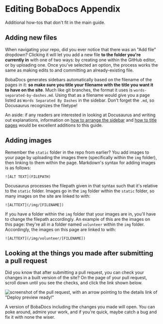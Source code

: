 # Editing BobaDocs Appendix

Additional how-tos that don't fit in the main guide.

## Adding new files

When navigating your repo, did you ever notice that there was an "Add file" dropdown? Clicking it will let you add a new file **to the folder you're currently in** with one of two ways: by creating one within the GitHub editor, or by uploading one. Once you've selected an option, the process works the same as making edits to and committing an already-existing file.

BobaDocs generates sidebars automatically based on the filename of the pages in it: **so make sure you title your filename with the title you want it to have on the site**. Much like git branches, the format it uses is `words-separated-by-dashes.md`. Using that as a filename would give you a page listed as `Words Separated By Dashes` in the sidebar. Don't forget the `.md`, so Docusaurus recognizes the filetype!

An aside: if any readers are interested in looking at Docusaurus and writing out explanations, information on [how to arrange the sidebar](https://docusaurus.io/docs/sidebar) and [how to title pages](https://docusaurus.io/docs/docs-introduction/) would be excellent additions to this guide.

## Adding images

Remember the `static` folder in the repo from earlier? You add images to your page by uploading the images there (specifically within the `img` folder), then linking to them within the page. Markdown's syntax for adding images is as follows:

```
![ALT TEXT](FILEPATH)
```

Docusaurus processes the filepath given in that syntax such that it's relative to the `static` folder. Images go in the `img` folder within the `static` folder, so many images on the site are linked to with:

```
![ALTTEXT](/img/[FILENAME])
```

If you have a folder within the `img` folder that your images are in, you'll have to change the filepath accordingly. An example of this are the images on this page: they're all in a folder named `volunteer` within the `img` folder. Accordingly, the images on this page are linked to with:

```
![ALTTEXT](/img/volunteer/[FILENAME])
```

## Looking at the things you made after submitting a pull request

Did you know that after submitting a pull request, you can check your changes in a built version of the site? On the page of your pull request, scroll down until you see the checks, and click the link shown below.

![screenshot of the pull request, with an arrow pointing to the details link of "Deploy preview ready!"](/img/volunteer/bobadocsdeploypreview.jpg)

A version of BobaDocs including the changes you made will open. You can poke around, admire your work, and if you're quick, maybe catch a bug and fix it with none the wiser.
